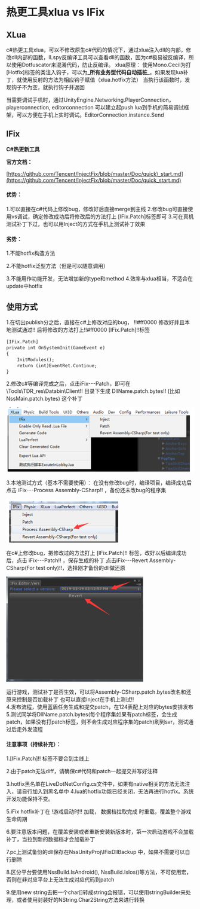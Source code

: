 # 热更工具xlua vs IFix

## XLua

c\#热更工具xlua，可以不修改原生c\#代码的情况下，通过xlua注入dll的内部，修改dll内部的函数，ILspy反编译工具可以查看dll的函数，因为c\#极易被反编译，所以使用Dotfuscator来混淆代码，防止反编译。 xlua原理： 使用Mono.Cecil为打\[Hotfix\]标签的类注入钩子，可以为_**所有业务型代码自动插桩**_。如果发现lua补丁，就使用反射的方法为相应钩子赋值（xlua.hotfix方法） 当执行该函数时，发现钩子不为空，就执行钩子并返回

当需要调试手机时，通过UnityEngine.Networking.PlayerConnection，playerconnection, editorconnection 可以建立起push lua到手机的简易调试框架，可以方便在手机上实时调试。EditorConnection.instance.Send

## IFix

**C\#热更新工具**

**官方文档：**

[https://github.com/Tencent/InjectFix/blob/master/Doc/quick\_start.md](https://github.com/Tencent/InjectFix/blob/master/Doc/quick_start.md)

#### 优势：

1.可以直接在c\#代码上修改bug，修改好后直接merge到主线 2.修改bug可直接使用vs调试，确定修改成功后将修改后的方法打上  \[IFix.Patch\]标签即可 3.可在真机测试补丁下过，也可以用Inject的方式在手机上测试补丁效果

#### 劣势：

1.不能hotfix构造方法

 2.不能hotfix泛型方法（但是可以随意调用）

 3.不能用作功能开发，无法增加新的type和method 4.效率与xlua相当，不适合在update中hotfix

## 使用方式

1.在切出publish分之后，直接在c\#上修改对应的bug， !!\#ff0000 修改好并且本地测试通过!! 后将修改的方法打上!!\#ff0000 \[IFix.Patch\]!!标签

```text
[IFix.Patch]
private int OnSystemInit(GameEvent e)
{
    InitModules();
    return (int)EventRet.Continue;
}
```

  
 2.修改c\#等编译完成之后，点击iFix---Patch，即可在 \Tools\TDR\_res\Databin\Client!! 目录下生成  DllName.patch.bytes!! \(比如NssMain.patch.bytes\) 这个补丁

![](../.gitbook/assets/image%20%281%29.png)

  
 3.本地测试方式（基本不需要使用）： 在没有修改bug时，编译项目，编译成功后点击 iFix---Process Assembly-CSharp!! ，备份还未改bug的程序集

![](../.gitbook/assets/image%20%282%29.png)

在c\#上修改bug，把修改过的方法打上 \[IFix.Patch\]!! 标签，改好以后编译成功后，点击  iFix---Patch!! ，保存生成的补丁 点击iFix---Revert Assembly-CSharp\(For test only\)!!，选择刚才备份的dll做还原

![](../.gitbook/assets/image%20%283%29.png)

运行游戏，测试补丁是否生效，可以将Assembly-CSharp.patch.bytes改名和还原来控制是否加载补丁 也可以直接Inject在手机上测试!!  
 4.发布流程，使用蓝盾任务生成和提交patch，在124表配上对应的bytes安排发布  
 5.测试同学将DllName.patch.bytes\(每个程序集如果有patch标签，会生成patch，如果没有打patch标签，则不会生成对应程序集的patch\)刷到svr，测试通过后走外发流程

#### 注意事项（持续补充）：

1.\[IFix.Patch\]!! 标签不要合到主线上 

2.由于patch无法diff，请确保c\#代码和patch一起提交并写好注释 

3.hotfix黑名单在LiveDotNetConfig.cs文件中，如果有native相关的方法无法注入，请自行加入到黑名单中 4.lua的hotfix功能已经关闭，无法再进行hotfix。系统开发功能保持不变。 

5.iFix hotfix补丁在 !游戏启动时!! 加载， 数据档拉取完成 时重载，覆盖整个游戏生命周期 

6.要注意版本问题，在覆盖安装或者重新安装新版本时，第一次启动游戏不会加载补丁，当拉到新的数据档才会加载补丁 

7.pc上测试备份的dll保存在NssUnityProj\IFixDllBackup 中，如果不需要可以自行删除 

8.区分平台要使用NssBuild.IsAndroid\(\), NssBuild.IsIos\(\)等方法，不可使用宏，否则在非对应平台上无法生成对应代码到patch 

9.使用new string去把一个char\[\]转成string会报错，可以使用stringBuilder来处理，或者使用封装好的NString.Char2String方法来进行转换

